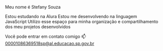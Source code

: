Meu nome é Stefany Souza

Estou estudando na Alura
Estou me desenvolvendo na linguagem JavaScript
Utilizo esse espaço para minha organização e compartilhamento dos meu projetos desenvolvidos

Você pode entrar em contato comigo 📫
00001086369518sp@al.educacao.sp.gov.br 


